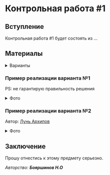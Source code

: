 # Контрольная работа #1

## Вступление

Контрольная работа #1 будет состоять из ...

## Материалы
<details>
  <summary>Варианты</summary>

  ![Вар 1](https://user-images.githubusercontent.com/76239707/228829611-eda68897-5d61-45e8-84c2-18b97a546282.png)
  ![Вар 2](https://user-images.githubusercontent.com/76239707/228829732-6b872d54-a168-41c3-a7e2-dfdc5c0e6033.png)
  ![Вар 3](https://user-images.githubusercontent.com/76239707/228829796-34a42b9d-1461-428a-ae8c-4f3f4a3b2a90.png)
  ![Вар 4](https://user-images.githubusercontent.com/76239707/228829838-960f9179-121c-4e7d-9629-a2d62d17a1c1.png)
  ![Вар 5](https://user-images.githubusercontent.com/76239707/228829889-c59dca57-db4b-4cbd-ba41-4b95d153008c.png)
  ![Вар 6](https://user-images.githubusercontent.com/76239707/228829929-0a27e5f5-7915-4721-939e-6105e6506238.png)

  *Я не гарантирую что это всевозможные варианты*
</details>

### Пример реализации варианта №1

PS: не гарантирую правильность решения

<details>
  <summary>Фото</summary>

  ![image](https://user-images.githubusercontent.com/76239707/228830134-e42d81e6-5da2-45e3-b92e-43bdc8f496cb.png)
  ![image](https://user-images.githubusercontent.com/76239707/228830178-afa21f11-4d93-465f-8eec-37f5476dd0c3.png)
  ![image](https://user-images.githubusercontent.com/76239707/228830211-cb9ade70-69d2-40db-9d4d-553d85c5f9d5.png)
  ![image](https://user-images.githubusercontent.com/76239707/228830239-1f2b437a-5080-4f29-b1c2-1169d7c96cb1.png)
  
</details>

### Пример реализации варианта №2

Автор: [Лунь Архипов](https://vk.com/johnnyfrom602)

<details>
  <summary>Фото</summary>
  
  Это первое
  ![image](https://user-images.githubusercontent.com/76239707/228830629-c2653440-86cb-4216-a602-d1a2f9d38d93.png)
  
  Это 3. Но там в конце на пересечении дельта и b находится -3. И снизу нужно просто написать fmax. Не надо умножать на -1
  ![image](https://user-images.githubusercontent.com/76239707/228830780-fd238644-1b39-40c2-982d-64497ac07655.png)

</details>


## Заключение

Прошу отнестись к этому предмету серьезно.

*Авторство: **Бояршинов Н.О***
